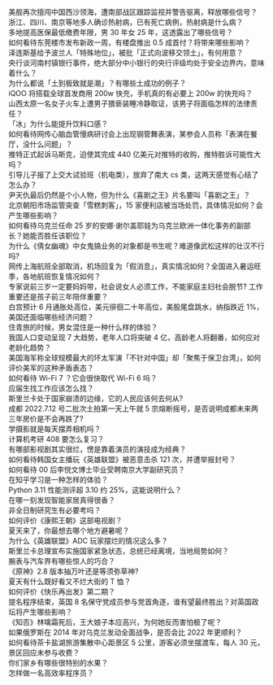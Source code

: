 美舰再次擅闯中国西沙领海，遭南部战区跟踪监视并警告驱离，释放哪些信号？  
浙江、四川、南京等地多人确诊热射病，已有死亡病例，热射病是什么病？  
多地提高医保最低缴费年限，男 30 年女 25 年，这透露出了哪些信号？  
如何看待东莞楼市发布新政一周，有楼盘推出 0.5 成首付？将带来哪些影响？  
泽连斯基给予波兰人「特殊地位」，被批「正式向波移交领土」，有何用意？  
央行谈河南村镇银行事件，绝大部分中小银行的央行评级均处于安全边界内，意味着什么？  
为什么都说「土到极致就是潮」？有哪些土成功的例子？  
iQOO 将搭载全球首发商用 200w 快充，手机真的有必要上 200w 的快充吗？  
山西太原一名女子火车上遭男子猥亵装睡冷静取证，该男子将面临怎样的法律责任？  
「冰」为什么能提升饮料口感？  
如何看待网传心脑血管慢病研讨会上出现钢管舞表演，某参会人员称「表演在餐厅，没什么问题」？  
推特正式起诉马斯克，迫使其完成 440 亿美元对推特的收购，推特胜诉可能性大吗？  
引导儿子报了上交大试验班（机电类），放弃了南大 cs 类，这两天感觉有心结了怎么办？  
尹天仇最后仍然是个小人物，但为什么《喜剧之王》片名要叫「喜剧之王」？  
北京朝阳市场监管突查「雪糕刺客」，15 家便利店被当场处罚，具体情况如何？会产生哪些影响？  
如何看待乌克兰任命 25 岁的安娜·谢尔盖耶娃为乌克兰欧洲一体化事务的副部长？她能否胜任该职位？  
为什么《倩女幽魂》中女鬼搞业务的对象都是书生呢？难道像武松这样的壮汉不行吗?  
网传上海航班全部取消，机场回复为「假消息」，真实情况如何？全国进入暑运旺季，各地航班恢复情况如何？  
专家说前三岁一定要妈妈带，社会说女人必须工作，不能家庭主妇社会脱节? 工作重要还是孩子前三年陪伴重要？  
白宫预计 6 月通胀处高位，美元徘徊二十年高位，美股尾盘跳水，纳指跌近 1%，美国还面临哪些经济问题？  
住青旅的时候，男女混住是一种什么样的体验？  
我国人口变动呈现 7 大趋势，老年人口将突破 4 亿，高龄老人将翻番，如何应对老龄化趋势？  
美国海军称全球规模最大的环太军演「不针对中国」却「聚焦于保卫台湾」，如何评价美军的这种矛盾表态？  
如何看待 Wi-Fi 7 ？它会很快取代 Wi-Fi 6 吗？  
应届生找工作应该怎么找？  
斯里兰卡处于国家崩溃的边缘，它的人民应该何去何从?  
成都 2022.7.12 号二批次土拍第一天上午就 5 宗熔断摇号，是否说明成都未来两三年房价是不会再跌了?  
学摄影就是每天摆弄相机吗？  
计算机考研 408 要怎么复习？  
有哪部影视剧其实很烂，愣是靠着演员的演技成为经典？  
如何看待韩国女主播玩《英雄联盟》被恶意击杀 121 次，并遭举报封号？  
如何看待 00 后李悦文博士毕业受聘南京大学副研究员？  
在知乎学习是一种怎样的体验？  
Python 3.11 性能测评超 3.10 约 25%，这能说明什么？  
在哪一刻发现智能家居真得很香？  
非全日制研究生有必要考吗？  
如何评价《康熙王朝》这部电视剧？  
夏天来了，你最想去哪个地方避暑呢？  
为什么《英雄联盟》ADC 玩家摆烂的情况这么多？  
斯里兰卡总理宣布实施国家紧急状态，总统已经离境，当地局势如何？  
腕表与汽车界有哪些惊人的巧合？  
《原神》2.8 版本抽万叶还是等须弥草神?  
夏天有什么既好看又不烂大街的 T 恤？  
如何评价《快乐再出发》第二期？  
提名程序结束，英国 8 名保守党成员参与党首角逐，谁有望最终胜出？对英国政坛将产生哪些影响？  
《知否》林噙霜死后，王大娘子本应高兴，为何她反而害怕极了呢？  
如果俄罗斯在 2014 年对乌克兰发动全面战争，是否会比 2022 年更顺利？  
如何看待茶卡盐湖旅游集散中心距景区 5 公里，游客必须坐摆渡车，每人 30 元，景区回应未参与收费？  
你们家乡有哪些很特别的水果？  
怎样做一名高效率程序员？  

